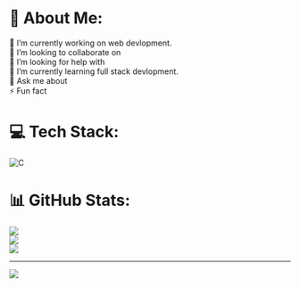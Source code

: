 # 💫 About Me:
🔭 I’m currently working on web devlopment.<br>👯 I’m looking to collaborate on<br>🤝 I’m looking for help with<br>🌱 I’m currently learning full stack devlopment.<br>💬 Ask me about<br>⚡ Fun fact


# 💻 Tech Stack:
![C](https://img.shields.io/badge/c-%2300599C.svg?style=for-the-badge&logo=c&logoColor=white)
# 📊 GitHub Stats:
![](https://github-readme-stats.vercel.app/api?username=jensimaniya&theme=dark&hide_border=false&include_all_commits=false&count_private=false)<br/>
![](https://github-readme-streak-stats.herokuapp.com/?user=jensimaniya&theme=dark&hide_border=false)<br/>
![](https://github-readme-stats.vercel.app/api/top-langs/?username=jensimaniya&theme=dark&hide_border=false&include_all_commits=false&count_private=false&layout=compact)

---
[![](https://visitcount.itsvg.in/api?id=jensimaniya&icon=0&color=0)](https://visitcount.itsvg.in)

<!-- Proudly created with GPRM ( https://gprm.itsvg.in ) -->
